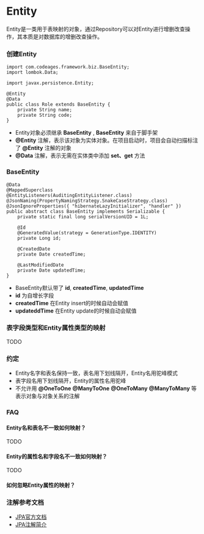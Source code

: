 # Entity


Entity是一类用于表映射的对象，通过Repository可以对Entity进行增删改查操作，其本质是对数据库的增删改查操作。

### 创建Entity

```
import com.codeages.framework.biz.BaseEntity;
import lombok.Data;

import javax.persistence.Entity;

@Entity
@Data
public class Role extends BaseEntity {
    private String name;
    private String code;
}
```

* Entity对象必须继承 **BaseEntity** , **BaseEntity** 来自于脚手架
* **@Entity** 注解，表示该对象为实体对象。在项目启动时，项目会自动扫描标注了 **@Entity** 注解的对象
* **@Data** 注解，表示无需在实体类中添加 **set、get** 方法

### BaseEntity


```
@Data
@MappedSuperclass
@EntityListeners(AuditingEntityListener.class)
@JsonNaming(PropertyNamingStrategy.SnakeCaseStrategy.class)
@JsonIgnoreProperties({ "hibernateLazyInitializer", "handler" })
public abstract class BaseEntity implements Serializable {
    private static final long serialVersionUID = 1L;

    @Id
    @GeneratedValue(strategy = GenerationType.IDENTITY)
    private Long id;

    @CreatedDate
    private Date createdTime;

    @LastModifiedDate
    private Date updatedTime;
}
```

* BaseEntity默认带了 **id**, **createdTime**, **updatedTime**
* **id** 为自增长字段
* **createdTime** 在Entity insert的时候自动会赋值
* **updateddTime** 在Entity update的时候自动会赋值

### 表字段类型和Entity属性类型的映射

TODO

### 约定

* Entity名字和表名保持一致，表名用下划线隔开，Entity名用驼峰模式
* 表字段名用下划线隔开，Entity的属性名用驼峰
* 不允许用 **@OneToOne** **@ManyToOne** **@OneToMany** **@ManyToMany** 等表示对象与对象关系的注解

### FAQ

#### Entity名和表名不一致如何映射？

TODO

#### Entity的属性名和字段名不一致如何映射？

TODO

#### 如何忽略Entity属性的映射？

### 注解参考文档

* [JPA官方文档](https://docs.oracle.com/javaee/5/tutorial/doc/bnbpy.html)
* [JPA注解简介](https://blog.csdn.net/yswKnight/article/details/79257372?utm_source=blogxgwz3)